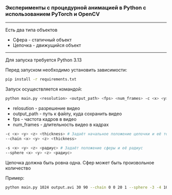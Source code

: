 ### Эксперименты с процедурной анимацией в Python с использованием PyTorch и OpenCV

---

Есть два типа объектов
* Сфера - статичный объект
* Цепочка - движущийся объект

---

Для запуска требуется Python 3.13

Перед запуском необходимо установить зависимости:
~~~bash
pip install -r requirements.txt
~~~
Запуск осуществляется командой:
~~~bash
python main.py <resolution> <output_path> <fps> <num_frames> -c <x> <y> <z> <thickness> -s <x> <y> <z> <radius>
~~~
* relosution - разрешение видео
* output_path - путь к файлу, куда сохранить видео
* fps - частота кадров в видео
* num_frames - длительность видео в кадрах
~~~bash
-c <x> <y> <z> <thickness> # Задаёт начальное положение цепочки и её толщину
--chain <x> <y> <z> <thickness>
~~~
~~~bash
-s <x> <y> <z> <радиус> # Задаёт положение сферы и её радиус
--sphere <x> <y> <z> <радиус>
~~~
Цепочка должна быть ровна одна. Сфер может быть произвольное количество

Пример:
```bash
python main.py 1024 output.avi 30 90 --chain 0 0 20 1 --sphere -3 -4 10 1 --sphere -3 0 10 1
```
